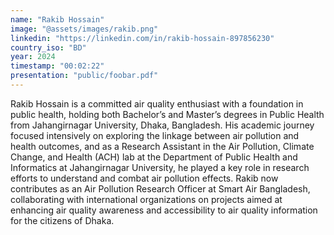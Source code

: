 ```yaml
---
name: "Rakib Hossain"
image: "@assets/images/rakib.png"
linkedin: "https://linkedin.com/in/rakib-hossain-897856230"
country_iso: "BD"
year: 2024
timestamp: "00:02:22"
presentation: "public/foobar.pdf"
---
```


Rakib Hossain is a committed air quality enthusiast with a foundation in public health, holding both Bachelor’s and Master’s degrees in Public Health from Jahangirnagar University, Dhaka, Bangladesh. His academic journey focused intensively on exploring the linkage between air pollution and health outcomes, and as a Research Assistant in the Air Pollution, Climate Change, and Health (ACH) lab at the Department of Public Health and Informatics at Jahangirnagar University, he played a key role in research efforts to understand and combat air pollution effects. Rakib now contributes as an Air Pollution Research Officer at Smart Air Bangladesh, collaborating with international organizations on projects aimed at enhancing air quality awareness and accessibility to air quality information for the citizens of Dhaka.
